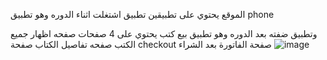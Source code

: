 الموقع يحتوي على تطبيقين تطبيق اشتغلت اثناء الدوره وهو تطبيق phone

وتطبيق ضفته بعد الدوره وهو تطبيق بيع كتب يحتوي على 4 صفحات صفحه اظهار جميع الكتب صفحه تفاصيل الكتاب صفحة checkout صفحة الفاتورة بعد الشراء
![image](https://github.com/mahmoude4477/shopping/assets/76081182/71af4fc7-bd1b-4ff7-93a3-18f008e2a373)


